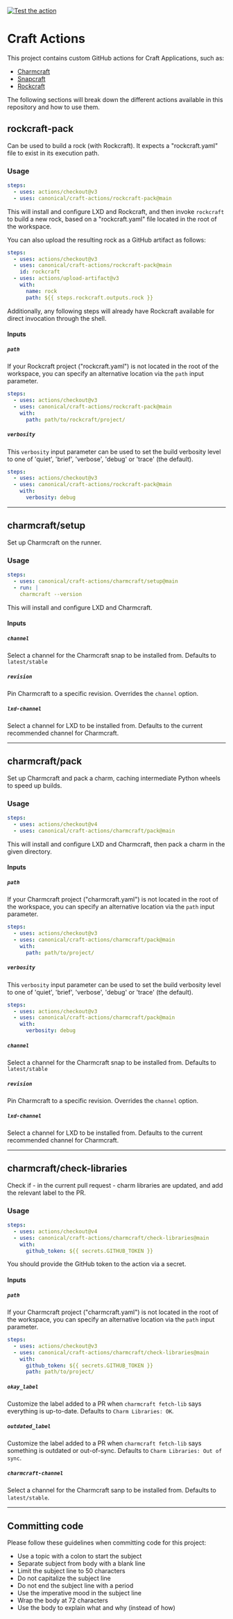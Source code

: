 [![Test the action](https://github.com/canonical/craft-actions/actions/workflows/test.yml/badge.svg)](https://github.com/canonical/craft-actions/actions/workflows/test.yml)

# Craft Actions

This project contains custom GitHub actions for Craft Applications, such as:

- [Charmcraft](https://juju.is/)
- [Snapcraft](https://snapcraft.io/)
- [Rockcraft](https://canonical-rockcraft.readthedocs-hosted.com/en/latest/)

The following sections will break down the different actions available in this
repository and how to use them.

## rockcraft-pack

Can be used to build a rock (with Rockcraft). It expects a "rockcraft.yaml" file
to exist in its execution path.

### Usage

```yaml
steps:
  - uses: actions/checkout@v3
  - uses: canonical/craft-actions/rockcraft-pack@main
```

This will install and configure LXD and Rockcraft, and then invoke `rockcraft`
to build a new rock, based on a "rockcraft.yaml" file located in the root of
the workspace.

You can also upload the resulting rock as a GitHub artifact as follows:

```yaml
steps:
  - uses: actions/checkout@v3
  - uses: canonical/craft-actions/rockcraft-pack@main
    id: rockcraft
  - uses: actions/upload-artifact@v3
    with:
      name: rock
      path: ${{ steps.rockcraft.outputs.rock }}
```

Additionally, any following steps will already have Rockcraft available for
direct invocation through the shell.

#### Inputs

##### `path`

If your Rockcraft project ("rockcraft.yaml") is not located in the root of the
workspace, you can specify an alternative location via the `path` input
parameter.

```yaml
steps:
  - uses: actions/checkout@v3
  - uses: canonical/craft-actions/rockcraft-pack@main
    with:
      path: path/to/rockcraft/project/
```

##### `verbosity`

This `verbosity` input parameter can be used to set the build verbosity level to one of 'quiet', 'brief', 'verbose', 'debug' or 'trace' (the default).

```yaml
steps:
  - uses: actions/checkout@v3
  - uses: canonical/craft-actions/rockcraft-pack@main
    with:
      verbosity: debug
```

---

## charmcraft/setup

Set up Charmcraft on the runner.

### Usage

```yaml
steps:
  - uses: canonical/craft-actions/charmcraft/setup@main
  - run: |
    charmcraft --version
```

This will install and configure LXD and Charmcraft.

#### Inputs

##### `channel`

Select a channel for the Charmcraft snap to be installed from. Defaults to `latest/stable`

##### `revision`

Pin Charmcraft to a specific revision. Overrides the `channel` option.

##### `lxd-channel`

Select a channel for LXD to be installed from. Defaults to the current recommended channel for Charmcraft.

---

## charmcraft/pack

Set up Charmcraft and pack a charm, caching intermediate Python wheels to speed up builds.

### Usage

```yaml
steps:
  - uses: actions/checkout@v4
  - uses: canonical/craft-actions/charmcraft/pack@main
```

This will install and configure LXD and Charmcraft, then pack a charm in the given directory.

#### Inputs

##### `path`

If your Charmcraft project ("charmcraft.yaml") is not located in the root of the
workspace, you can specify an alternative location via the `path` input
parameter.

```yaml
steps:
  - uses: actions/checkout@v3
  - uses: canonical/craft-actions/charmcraft/pack@main
    with:
      path: path/to/project/
```

##### `verbosity`

This `verbosity` input parameter can be used to set the build verbosity level to one of 'quiet', 'brief', 'verbose', 'debug' or 'trace' (the default).

```yaml
steps:
  - uses: actions/checkout@v3
  - uses: canonical/craft-actions/charmcraft/pack@main
    with:
      verbosity: debug
```

##### `channel`

Select a channel for the Charmcraft snap to be installed from. Defaults to `latest/stable`

##### `revision`

Pin Charmcraft to a specific revision. Overrides the `channel` option.

##### `lxd-channel`

Select a channel for LXD to be installed from. Defaults to the current recommended channel for Charmcraft.

---

## charmcraft/check-libraries

Check if - in the current pull request - charm libraries are updated, and add the relevant label to the PR.

### Usage

```yaml
steps:
  - uses: actions/checkout@v4
  - uses: canonical/craft-actions/charmcraft/check-libraries@main
    with:
      github_token: ${{ secrets.GITHUB_TOKEN }}
```

You should provide the GitHub token to the action via a secret.

#### Inputs

##### `path`

If your Charmcraft project ("charmcraft.yaml") is not located in the root of the
workspace, you can specify an alternative location via the `path` input
parameter.

```yaml
steps:
  - uses: actions/checkout@v3
  - uses: canonical/craft-actions/charmcraft/check-libraries@main
    with:
      github_token: ${{ secrets.GITHUB_TOKEN }}
      path: path/to/project/
```

##### `okay_label`

Customize the label added to a PR when `charmcraft fetch-lib` says everything is up-to-date.
Defaults to `Charm Libraries: OK`.

##### `outdated_label`

Customize the label added to a PR when `charmcraft fetch-lib` says something is outdated or
out-of-sync. Defaults to `Charm Libraries: Out of sync`.

##### `charmcraft-channel`

Select a channel for the Charmcraft sanp to be installed from. Defaults to `latest/stable`.

---
## Committing code

Please follow these guidelines when committing code for this project:

- Use a topic with a colon to start the subject
- Separate subject from body with a blank line
- Limit the subject line to 50 characters
- Do not capitalize the subject line
- Do not end the subject line with a period
- Use the imperative mood in the subject line
- Wrap the body at 72 characters
- Use the body to explain what and why (instead of how)

